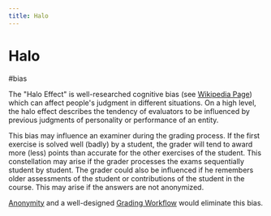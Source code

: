 ```yaml
---
title: Halo
---
```


# Halo

#bias

The "Halo Effect" is well-researched cognitive bias (see [Wikipedia Page](https://en.wikipedia.org/wiki/Halo_effect)) which can affect people's judgment in different situations. On a high level, the halo effect describes the tendency of evaluators to be influenced by previous judgments of personality or performance of an entity.

This bias may influence an examiner during the grading process. If the first exercise is solved well (badly) by a student, the grader will tend to award more (less) points than accurate for the other exercises of the student. This constellation may arise if the grader processes the exams sequentially student by student. The grader could also be influenced if he remembers older assessments of the student or contributions of the student in the course. This may arise if the answers are not anonymized.

[Anonymity](research/features/definitions/anonymity.md) and a well-designed [Grading Workflow](research/features/definitions/grading-workflow.md) would eliminate this bias.
